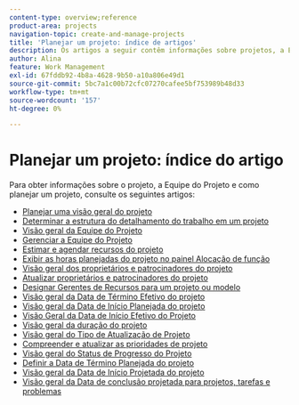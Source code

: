 ```yaml
---
content-type: overview;reference
product-area: projects
navigation-topic: create-and-manage-projects
title: 'Planejar um projeto: índice de artigos'
description: Os artigos a seguir contêm informações sobre projetos, a Equipe do projeto e como planejar um projeto.
author: Alina
feature: Work Management
exl-id: 67fddb92-4b8a-4628-9b50-a10a806e49d1
source-git-commit: 5bc7a1c00b72cfc07270cafee5bf753989b48d33
workflow-type: tm+mt
source-wordcount: '157'
ht-degree: 0%

---
```


# Planejar um projeto: índice do artigo

<!-- Audited: 4/2025 -->

Para obter informações sobre o projeto, a Equipe do Projeto e como planejar um projeto, consulte os seguintes artigos:

* [Planejar uma visão geral do projeto](../../../manage-work/projects/planning-a-project/plan-project.md)
* [Determinar a estrutura do detalhamento do trabalho em um projeto](../../../manage-work/projects/planning-a-project/determine-project-work-breakdown-structure.md)
* [Visão geral da Equipe do Projeto](../../../manage-work/projects/planning-a-project/project-team-overview.md)
* [Gerenciar a Equipe do Projeto](../../../manage-work/projects/planning-a-project/manage-project-team.md)
* [Estimar e agendar recursos do projeto](../../../manage-work/projects/planning-a-project/budget-and-schedule-project-resources.md)
* [Exibir as horas planejadas do projeto no painel Alocação de função](../../../manage-work/projects/planning-a-project/view-planed-hours-in-role-allocation-panel.md)
* [Visão geral dos proprietários e patrocinadores do projeto](../../../manage-work/projects/planning-a-project/project-owners-and-sponsors.md)
* [Atualizar proprietários e patrocinadores do projeto](../../../manage-work/projects/planning-a-project/update-project-owners-and-sponsors.md)
* [Designar Gerentes de Recursos para um projeto ou modelo](../../../manage-work/projects/planning-a-project/designate-resource-managers-for-projects-and-templates.md)
* [Visão geral da Data de Término Efetivo do projeto](../../../manage-work/projects/planning-a-project/project-actual-completion-date.md)
* [Visão geral da Data de Início Planejada do projeto](../../../manage-work/projects/planning-a-project/project-planned-start-date.md)
* [Visão Geral da Data de Início Efetivo do Projeto](../../../manage-work/projects/planning-a-project/project-actual-start-date.md)
* [Visão geral da duração do projeto](../../../manage-work/projects/planning-a-project/project-duration.md)
* [Visão geral do Tipo de Atualização de Projeto](../../../manage-work/projects/planning-a-project/project-update-type-overview.md)
* [Compreender e atualizar as prioridades de projeto](../../../manage-work/projects/planning-a-project/project-priority.md)
* [Visão geral do Status de Progresso do Projeto](../../../manage-work/projects/planning-a-project/project-progress-status.md)
* [Definir a Data de Término Planejada do projeto](../../../manage-work/projects/planning-a-project/project-planned-completion-date.md)
* [Visão geral da Data de Início Projetada do projeto](../../../manage-work/projects/planning-a-project/project-projected-start-date.md)
* [Visão geral da Data de conclusão projetada para projetos, tarefas e problemas](../../../manage-work/projects/planning-a-project/project-projected-completion-date.md)
